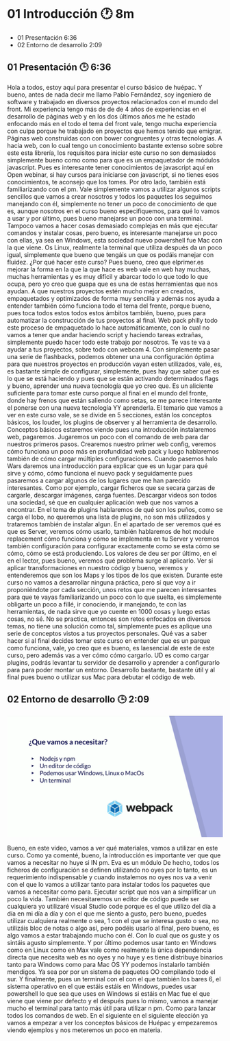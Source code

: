 # 01 Introducción :clock1: 8m
* 01 Presentación 6:36 
* 02 Entorno de desarrollo 2:09 

## 01 Presentación :clock3: 6:36 

Hola a todos, estoy aquí para presentar el curso básico de huépac. Y bueno, antes de nada decir me llamo Pablo Fernández, soy ingeniero de software y trabajado en diversos proyectos relacionados con el mundo del front. Mi experiencia tengo más de de de 4 años de experiencias en el desarrollo de páginas web y en los dos últimos años me he estado enfocando más en el todo el tema del front vale, tengo mucha experiencia con culpa porque he trabajado en proyectos que hemos tenido que emigrar. Páginas web construidas con con bower congruentes y otras tecnologías. A hacia web, con lo cual tengo un conocimiento bastante extenso sobre sobre este esta librería, los requisitos para iniciar este curso no son demasiados simplemente bueno como como para que es un empaquetador de módulos javascript. Pues es interesante tener conocimientos de javascript aquí en Open webinar, si hay cursos para iniciarse con javascript, si no tienes esos conocimientos, te aconsejo que los tomes. Por otro lado, también está familiarizando con el pm. Vale simplemente vamos a utilizar algunos scripts sencillos que vamos a crear nosotros y todos los paquetes los seguimos manejando con él, simplemente no tener un poco de conocimiento de que es, aunque nosotros en el curso bueno especifiquemos, para qué lo vamos a usar y por último, pues bueno manejarse un poco con una terminal. Tampoco vamos a hacer cosas demasiado complejas en más que ejecutar comandos y instalar cosas, pero bueno, es interesante manejarse un poco con ellas, ya sea en Windows, esta sociedad nuevo powershell fue Mac con la que viene. Os Linux, realmente la terminal que utiliza después da un poco igual, simplemente que bueno que tengáis un que os podáis manejar con fluidez. ¿Por qué hacer este curso? Pues bueno, creo que elprimer.es mejorar la forma en la que la que hace es web vale en web hay muchas, muchas herramientas y es muy difícil y abarcar todo lo que todo lo que ocupa, pero yo creo que guapa que es una de estas herramientas que nos ayudan. A que nuestros proyectos estén mucho mejor en creados, empaquetados y optimizados de forma muy sencilla y además nos ayuda a entender también cómo funciona todo el tema del frente, porque bueno, pues toca todos estos todos estos ámbitos también, bueno, pues para automatizar la construcción de tus proyectos al final. Web pack philly todo este proceso de empaquetado lo hace automáticamente, con lo cual no vamos a tener que andar haciendo script y haciendo tareas extrañas, simplemente puedo hacer todo este trabajo por nosotros. Te vas te va a ayudar a tus proyectos, sobre todo con webcam 4. Con simplemente pasar una serie de flashbacks, podemos obtener una una configuración óptima para que nuestros proyectos en producción vayan esten utilizados, vale, es, es bastante simple de configurar, simplemente, pues hay que saber qué es lo que se está haciendo y pues que se están activando determinados flags y bueno, aprender una nueva tecnología que yo creo que. Es un aliciente suficiente para tomar este curso porque al final en el mundo del fronte, donde hay frenos que están saliendo como setas, se me parece interesante el ponerse con una nueva tecnología YY aprenderla. El temario que vamos a ver en este curso vale, se se divide en 5 secciones, están los conceptos básicos, los louder, los plugins de observer y al herramienta de desarrollo. Conceptos básicos estaremos viendo pues una introducción instalaremos web, pagaremos. Jugaremos un poco con el comando de web para dar nuestros primeros pasos. Crearemos nuestro primer web config, veremos cómo funciona un poco más en profundidad web pack y luego hablaremos también de cómo cargar múltiples configuraciones. Cuando pasemos halo Wars daremos una introducción para explicar que es un lugar para qué sirve y cómo, cómo funciona el nuevo pack y seguidamente pues pasaremos a cargar algunos de los lugares que me han parecido interesantes. Como por ejemplo, cargar ficheros que se secara garzas de cargarle, descargar imágenes, carga fuentes. Descargar videos son todos una sociedad, sé que en cualquier aplicación web que nos vamos a encontrar. En el tema de plugins hablaremos de qué son los puños, como se carga el lobo, no queremos una lista de plugins, no son más utilizados y trataremos también de instalar algun. En el apartado de ser veremos qué es que es Server, veremos cómo usarlo, también hablaremos de hot module replacement cómo funciona y cómo se implementa en tu Server y veremos también configuración para configurar exactamente como se esta cómo se cómo, cómo se está produciendo. Los valores de deu ser por último, en el en el lector, pues bueno, veremos qué problema surge al aplicarlo. Ver si aplicar transformaciones en nuestro código y bueno, veremos y entenderemos que son los Maps y los tipos de los que existen. Durante este curso no vamos a desarrollar ninguna práctica, pero sí que voy a ir proponiéndote por cada sección, unos retos que me parecen interesantes para que te vayas familiarizando un poco con lo que suelta, es simplemente obligarte un poco a fillé, ir conociendo, ir manejando, te con las herramientas, de nada sirve que yo cuente en 1000 cosas y luego estas cosas, no sé. No se practica, entonces son retos enfocados en diversos temas, no tiene una solución como tal, simplemente pues es aplique una serie de conceptos vistos a tus proyectos personales. Qué vas a saber hacer si al final decides tomar este curso en entender que es un parque como funciona, vale, yo creo que es bueno, es laesencial.de este de este curso, pero además vas a ver cómo cómo cargarlo. UD es como cargar plugins, podrás levantar tu servidor de desarrollo y aprender a configurarlo para para poder montar un entorno. Desarrollo bastante, bastante útil y al final pues bueno o utilizar sus Mac para debutar el código de web. 

## 02 Entorno de desarrollo :clock3: 2:09 

![02-01](images/02-01.png)

Bueno, en este video, vamos a ver qué materiales, vamos a utilizar en este curso. Como ya comenté, bueno, la introducción es importante ver que que vamos a necesitar no huye si IN pm. Eva es un módulo De hecho, todos los ficheros de configuración se definen utilizando no oyes por lo tanto, es un requerimiento indispensable y cuando instalemos no oyes nos va a venir con el que lo vamos a utilizar tanto para instalar todos los paquetes que vamos a necesitar como para. Ejecutar script que nos van a simplificar un poco la vida. También necesitaremos un editor de código puede ser cualquiera yo utilizaré visual Studio code porque es el que utilizo del día a día en mi día a día y con el que me siento a gusto, pero bueno, puedes utilizar cualquiera realmente o sea, 1 con el que se interesa gusto o sea, no utilizáis bloc de notas o algo así, pero podéis usarlo al final, pero bueno, es algo vamos a estar trabajando mucho con él. Con lo cual que os guste y os sintáis agusto simplemente. Y por último podemos usar tanto en Windows como en Linux como en Max vale como realmente la única dependencia directa que necesita web es no oyes y no huye y es tiene distribuye binarios tanto para Windows como para Mac OS YY podemos instalarlo también mendigos. Ya sea por por un sistema de paquetes OO compilando todo el sur. Y finalmente, pues un terminal con el con el que también los bares 6, el sistema operativo en el que estáis estáis en Windows, puedes usar powershell lo que sea que uses en Windows si estáis en Mac fue el que viene que viene por defecto y el después pues lo mismo, vamos a manejar mucho el terminal para tanto más útil para utilizar n pm. Como para lanzar todos los comandos de web. En el siguiente en el siguiente elección ya vamos a empezar a ver los conceptos básicos de Huépac y empezaremos viendo ejemplos y nos meteremos un poco en materia. 
